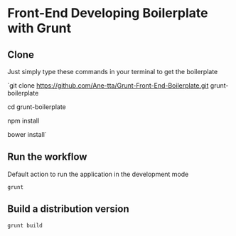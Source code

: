 # Front-End Developing Boilerplate with Grunt

## Clone

Just simply type these commands in your terminal to get the boilerplate

`git clone https://github.com/Ane-tta/Grunt-Front-End-Boilerplate.git grunt-boilerplate

cd grunt-boilerplate

npm install

bower install`

## Run the workflow

Default action to run the application in the development mode

`grunt`

## Build a distribution version

`grunt build`